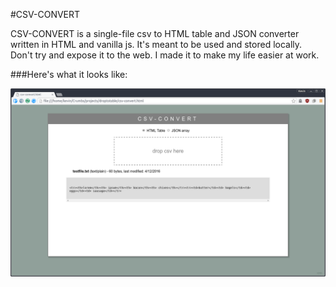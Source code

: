 #CSV-CONVERT

CSV-CONVERT is a single-file csv to HTML table and JSON converter written in HTML and vanilla js. It's meant to be used and stored locally. Don't try and expose it to the web. I made it to make my life easier at work.

###Here's what it looks like:

![screenshot](https://raw.githubusercontent.com/doylek/csv-convert/master/screenshot.png)